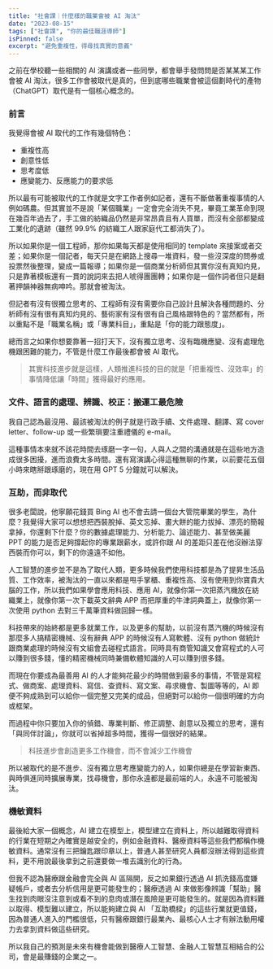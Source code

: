```yaml
---
title: "社會課｜什麼樣的職業會被 AI 淘汰"
date: "2023-08-15"
tags: ["社會課", "你的最佳職涯導師"]
isPinned: false
excerpt: "避免重複性，得尋找真實的意義"
---
```


之前在學校聽一些相關的 AI 演講或者一些同學，都會舉手發問問是否某某某工作會被 AI 淘汰，很多工作會被取代是真的，但到底哪些職業會被這個劃時代的產物（ChatGPT）取代是有一個核心概念的。

### 前言

我覺得會被 AI 取代的工作有幾個特色：

- 重複性高
- 創意性低
- 思考度低
- 應變能力、反應能力的要求低

所以最有可能被取代的工作就是文字工作者例如記者，還有不斷做著重複事情的人例如碼農。但其實並不是說「某個職業」一定會完全消失不見，畢竟工業革命到現在幾百年過去了，手工做的紡織品仍然是非常昂貴且有人買單，而沒有全部都變成工業化的遺跡（雖然 99.9% 的紡織工人跟家庭代工都消失了）。

所以如果你是一個工程師，那你如果每天都是使用相同的 template 來接案或者交差；如果你是一個記者，每天只是在網路上搜尋一堆資料，發一些沒深度的問券或投票然後整理，變成一篇報導；如果你是一個商業分析師但其實你沒有真知灼見，只是靠著模板還有一貫的說詞來去把人唬得團團轉；如果你是一個作詞者但只是翻著押韻神器無病呻吟。那就會被淘汰。

但記者有沒有很獨立思考的、工程師有沒有需要你自己設計且解決各種問題的、分析師有沒有很有真知灼見的、藝術家有沒有很有自己風格跟特色的？當然都有，所以重點不是「職業名稱」或「專業科目」，重點是「你的能力跟態度」。

總而言之如果你想要靠著一招打天下，沒有獨立思考、沒有臨機應變、沒有處理危機跟困難的能力，不管是什麼工作最後都會被 AI 取代。

> 其實科技進步就是這樣，人類推進科技的目的就是「把重複性、沒效率」的事情降低讓「時間」獲得最好的應用。

### 文件、語言的處理、辨識、校正：搬運工最危險

我自己認為最沒用、最該被淘汰的例子就是行政手續、文件處理、翻譯、寫 cover letter、follow-up 或一些繁瑣要注重禮儀的 e-mail。

這種事情本來就不該花時間去琢磨一字一句，人與人之間的溝通就是在這些地方造成很多困擾，進而浪費太多時間。還有寫演講心得這種無聊的作業，以前要花五個小時來瞎掰跟琢磨的，現在用 GPT 5 分鐘就可以解決。

### 互助，而非取代

很多老闆說，他寧願花錢買 Bing AI 也不會去請一個台大管院畢業的學生，為什麼？我覺得大家可以想想把西裝脫掉、英文忘掉、畫大餅的能力拔掉、漂亮的簡報拿掉，你還剩下什麼？你的數據處理能力、分析能力、論述能力、甚至做美麗 PPT 的能力是否足夠撐起你的專業跟薪水，或許你跟 AI 的差距只差在他沒辦法穿西裝而你可以，剩下的你遠遠不如他。

人工智慧的進步並不是為了取代人類，更多時候我們使用科技都是為了提昇生活品質、工作效率，被淘汰的一直以來都是甩手掌櫃、重複性高、沒有使用到你寶貴大腦的工作，所以我們如果學會應用科技、應用 AI，就像你第一次把蒸汽機放在紡織業上，就像你第一次下載英文辭典 APP 而把厚重的牛津詞典蓋上，就像你第一次使用 python 去對三千萬筆資料做回歸一樣。

科技帶來的始終都是更多就業工作，以及更多的幫助，以前沒有蒸汽機的時候沒有那麼多人搞精密機械、沒有辭典 APP 的時候沒有人寫軟體、沒有 python 做統計跟商業處理的時候沒有文組會去碰程式語言。同時具有商管知識又會寫程式的人可以賺到很多錢，懂的精密機械同時兼備軟體知識的人可以賺到很多錢。

而現在你要成為最善用 AI 的人才能夠花最少的時間做到最多的事情，不管是寫程式、做商案、處理資料、寫信、查資料、寫文案、尋求機會、製圖等等的，AI 即便不夠成熟到可以給你一個完整又完美的成品，但絕對可以給你一個很明確的方向或框架。

而過程中你只要加入你的偵錯、專業判斷、修正調整、創意以及獨立的思考，還有「與同伴討論」，你就可以省掉超多時間，獲得一個很好的結果。

> 科技進步會創造更多工作機會，而不會減少工作機會

所以被取代的是不進步、沒有獨立思考應變能力的人，如果你總是在學習新東西、與時俱進同時擴展專業，找尋機會，那你永遠都是最前端的人，永遠不可能被淘汰。

### 機敏資料

最後給大家一個概念，AI 建立在模型上，模型建立在資料上，所以越難取得資料的行業在短期之內確實是越安全的，例如金融資料、醫療資料等這些我們都稱作機敏資料。通常沒有三把鑰匙跟印章以上，普通人甚至研究人員都沒辦法得到這些資料，更不用說最後拿到之前還要做一堆去識別化的行為。

但我不認為醫療跟金融會完全與 AI 區隔開，反之如果銀行透過 AI 抓洗錢高度嫌疑帳戶，或者去分析信用是更可能發生的；醫療透過 AI 來做影像辨識「幫助」醫生找到肉眼沒注意到或看不到的息肉或潛在風險是更可能發生的。就是因為資料難以取得、模型難以建立，所以能夠建立與 AI 「互助橋樑」的這些行業就更值錢，因為普通人進入的門檻很低，只有醫療跟銀行最業內、最核心人士才有辦法動用權力去拿到資料做這些研究。

所以我自己的預測是未來有機會能做到醫療人工智慧、金融人工智慧互相結合的公司，會是最賺錢的企業之一。
